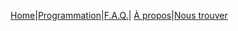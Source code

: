 [Home](index.md)|[Programmation](Programmation.md)|[F.A.Q.](Questions.md)| [À propos](Aboutus.md)|[Nous trouver](Whereto.md)
